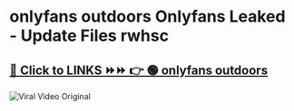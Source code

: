 
 # onlyfans outdoors Onlyfans Leaked - Update Files rwhsc

## <h2><a href="https://clipsfans.com/onlyfans_outdoors&ref=git">🔗 Click to LINKS ⏩⏩ 👉 🟢 onlyfans outdoors </a></h2>

<a href="https://clipsfans.com/onlyfans_outdoors&ref=git" rel="nofollow" data-target="animated-image.originalLink"><img src="https://i.ibb.co.com/xMMVF88/686577567.gif" alt="Viral Video Original" style="max-width: 100%; display: inline-block;" data-target="animated-image.originalImage"></a>

